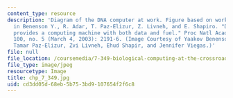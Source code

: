 ```yaml
---
content_type: resource
description: 'Diagram of the DNA computer at work. Figure based on work published
  in Benenson Y., R. Adar, T. Paz-Elizur, Z. Livneh, and E. Shapiro. "DNA molecule
  provides a computing machine with both data and fuel." Proc Natl Acad Sci U.S.A.
  100, no. 5 (March 4, 2003): 2191-6. (Image Courtesy of Yaakov Benenson, Rivka Adar,
  Tamar Paz-Elizur, Zvi Livneh, Ehud Shapir, and Jennifer Viegas.)'
file: null
file_location: /coursemedia/7-349-biological-computing-at-the-crossroads-of-engineering-and-science-spring-2005/cd3dd05d68eb5b753bd9107654f2f6c8_chp_7_349.jpg
file_type: image/jpeg
resourcetype: Image
title: chp_7_349.jpg
uid: cd3dd05d-68eb-5b75-3bd9-107654f2f6c8
---
```

